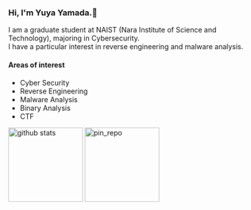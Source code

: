 ### Hi, I'm Yuya Yamada.👋
I am a graduate student at NAIST (Nara Institute of Science and Technology), majoring in Cybersecurity.  
I have a particular interest in reverse engineering and malware analysis.

#### Areas of interest
- Cyber Security
- Reverse Engineering
- Malware Analysis
- Binary Analysis
- CTF

<p align="left"> 
  <img alt="github stats" height="150px" src="https://github-readme-stats-clone-alpha-indol.vercel.app/api?username=rfLENtlr&count_private=true" />
  <img alt="pin_repo" height="150px" src="https://github-readme-stats-clone-alpha-indol.vercel.app/api/pin/?username=rfLENtlr&repo=ctf_practice&show_owner=true" />
</p>

<!--
**rfLENtlr/rfLENtlr** is a ✨ _special_ ✨ repository because its `README.md` (this file) appears on your GitHub profile.

Here are some ideas to get you started:

- 🔭 I’m currently working on ...
- 🌱 I’m currently learning ...
- 👯 I’m looking to collaborate on ...
- 🤔 I’m looking for help with ...
- 💬 Ask me about ...
- 📫 How to reach me: ...
- 😄 Pronouns: ...
- ⚡ Fun fact: ...
-->
